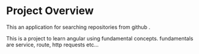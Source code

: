 # Project Overview

This an application for searching repositories from github .

This is a project to learn angular using fundamental concepts. fundamentals are service, route, http requests etc...
